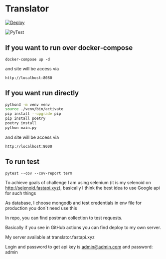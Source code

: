 # Translator

[![Deploy](https://github.com/dagolub/translator/actions/workflows/deploy.yml/badge.svg)](https://github.com/dagolub/translator/actions/workflows/deploy.yml)

![PyTest](https://img.shields.io/endpoint?url=https://gist.githubusercontent.com/dagolub/25d4bd2f53ddf0792bb916d62ac0205a/raw/translator.json)

## If you want to run over docker-compose
```
docker-compose up -d
```
and site will be access via
```
http://localhost:8080
```

## If you want run directly
```bash
python3 -m venv venv
source ./venv/bin/activate
pip install --upgrade pip
pip install poetry
poetry install
python main.py
```
and site will be access via
```
http://localhost:8000
```

## To run test
```
pytest --cov --cov-report term
```

To achieve goals of challenge I am using selenium (it is my selenoid on http://selenoid.fastapi.xyz),
basically I think the best idea to use Google api for such things

As database, I choose mongodb and test credentials in env file for production you don`t need use this

In repo, you can find postman collection to test requests.

Basically if you see in GitHub actions you can find deploy to my own server.

My server available at translator.fastapi.xyz

Login and password to get api key is admin@admin.com and password: admin